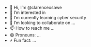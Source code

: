 - 👋 Hi, I’m @clarenceosawe
- 👀 I’m interested in 
- 🌱 I’m currently learning cyber security
- 💞️ I’m looking to collaborate on ...
- 📫 How to reach me ...
- 😄 Pronouns: ...
- ⚡ Fun fact: ...

<!---
clarenceosawe/clarenceosawe is a ✨ special ✨ repository because its `README.md` (this file) appears on your GitHub profile.
You can click the Preview link to take a look at your changes.
--->
